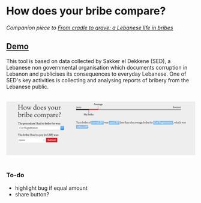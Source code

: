 # How does your bribe compare?
*Companion piece to <a href="http://radiocontrolled.github.io/cradleToGrave">From cradle to grave: a Lebanese life in bribes</a>*

## <a href="http://radiocontrolled.github.io/bribeLookup">Demo</a>

This tool is based on data collected by Sakker el Dekkene (SED), a Lebanese non governmental organisation which documents corruption in Lebanon and publicises its consequences to everyday Lebanese. One of SED's key activities is collecting and analysing reports of bribery from the Lebanese public. 
<br/>
<br/>

<img src="screenshot.png" alt="screenshoot of the application"/>
<br/>
<br/>

### To-do
* highlight bug if equal amount
* share button?
